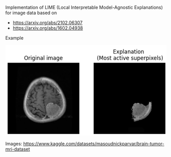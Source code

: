 Implementation of LIME (Local Interpretable Model-Agnostic Explanations) for image data based on
- https://arxiv.org/abs/2102.06307
- https://arxiv.org/abs/1602.04938 

Example

![](assets/expl.png)

Images: https://www.kaggle.com/datasets/masoudnickparvar/brain-tumor-mri-dataset
